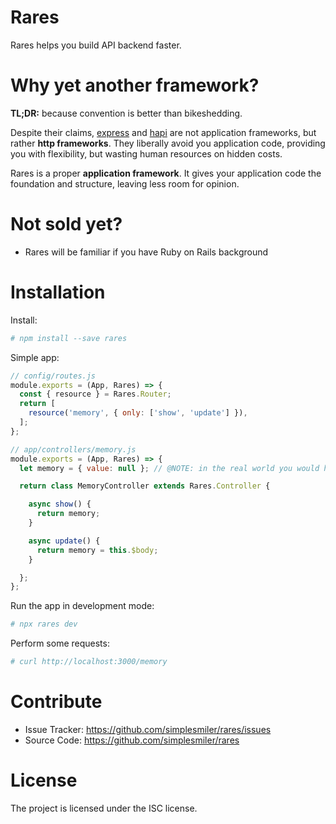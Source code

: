 # Rares

Rares helps you build API backend faster.

# Why yet another framework?

**TL;DR:** because convention is better than bikeshedding. 

Despite their claims, [express](https://expressjs.com/) and [hapi](https://hapijs.com/) are not application frameworks, but rather **http frameworks**. They liberally avoid you application code, providing you with flexibility, but wasting human resources on hidden costs.

Rares is a proper **application framework**. It gives your application code the foundation and structure, leaving less room for opinion.

# Not sold yet?

- Rares will be familiar if you have Ruby on Rails background

# Installation

Install:

```sh
# npm install --save rares
```  

Simple app:

```js
// config/routes.js
module.exports = (App, Rares) => {
  const { resource } = Rares.Router;
  return [
    resource('memory', { only: ['show', 'update'] }), 
  ];
};
```

```js
// app/controllers/memory.js
module.exports = (App, Rares) => {
  let memory = { value: null }; // @NOTE: in the real world you would have a data store

  return class MemoryController extends Rares.Controller {

    async show() {
      return memory;
    }

    async update() {
      return memory = this.$body;
    }

  };
};
```

Run the app in development mode:

```sh
# npx rares dev
```

Perform some requests:

```sh
# curl http://localhost:3000/memory
```

# Contribute

- Issue Tracker: https://github.com/simplesmiler/rares/issues
- Source Code: https://github.com/simplesmiler/rares

# License

The project is licensed under the ISC license.
